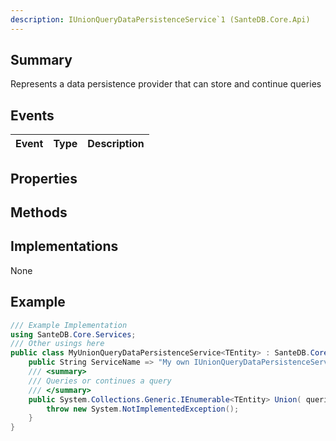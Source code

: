 ```yaml
---
description: IUnionQueryDataPersistenceService`1 (SanteDB.Core.Api)
---
```


## Summary
Represents a data persistence provider that can store and continue queries

## Events

|Event|Type|Description|
|-|-|-|

## Properties


## Methods


## Implementations

None

## Example
```csharp
/// Example Implementation
using SanteDB.Core.Services;
/// Other usings here
public class MyUnionQueryDataPersistenceService<TEntity> : SanteDB.Core.Services.IUnionQueryDataPersistenceService<TEntity> { 
	public String ServiceName => "My own IUnionQueryDataPersistenceService`1 service";
	/// <summary>
	/// Queries or continues a query
	/// </summary>
	public System.Collections.Generic.IEnumerable<TEntity> Union( queries,System.Guid queryId,System.Int32 offset,System.Nullable<System.Int32> count,System.Int32& totalCount,System.Security.Principal.IPrincipal overrideAuthContext, orderBy){
		throw new System.NotImplementedException();
	}
}
```
